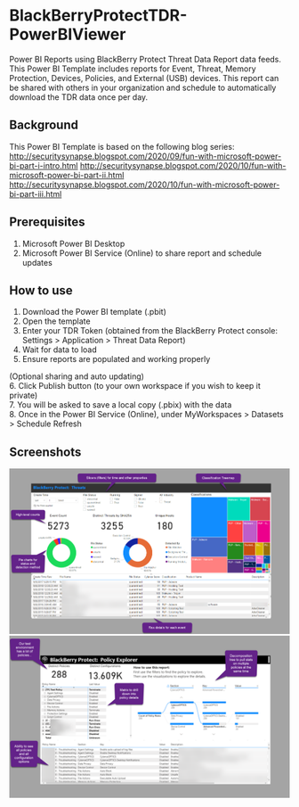 # BlackBerryProtectTDR-PowerBIViewer
Power BI Reports using BlackBerry Protect Threat Data Report data feeds. This Power BI Template includes reports for Event, Threat, Memory Protection, Devices, Policies, and External (USB) devices. This report can be shared with others in your organization and schedule to automatically download the TDR data once per day.


## Background
This Power BI Template is based on the following blog series:  
http://securitysynapse.blogspot.com/2020/09/fun-with-microsoft-power-bi-part-i-intro.html
http://securitysynapse.blogspot.com/2020/10/fun-with-microsoft-power-bi-part-ii.html
http://securitysynapse.blogspot.com/2020/10/fun-with-microsoft-power-bi-part-iii.html


## Prerequisites
1. Microsoft Power BI Desktop
2. Microsoft Power BI Service (Online) to share report and schedule updates


## How to use
1. Download the Power BI template (.pbit)
2. Open the template
3. Enter your TDR Token (obtained from the BlackBerry Protect console: Settings > Application > Threat Data Report)
4. Wait for data to load
5. Ensure reports are populated and working properly

(Optional sharing and auto updating)  
6. Click Publish button (to your own workspace if you wish to keep it private)  
7. You will be asked to save a local copy (.pbix) with the data  
8. Once in the Power BI Service (Online), under MyWorkspaces > Datasets > Schedule Refresh  

## Screenshots
![Threats Report](https://github.com/TonyLeeVT/BlackBerryProtectTDR-PowerBIViewer/blob/main/screenshots/ThreatsReport.png)
![Policy Explorer](https://github.com/TonyLeeVT/BlackBerryProtectTDR-PowerBIViewer/blob/main/screenshots/PolicyExplorer.png)
